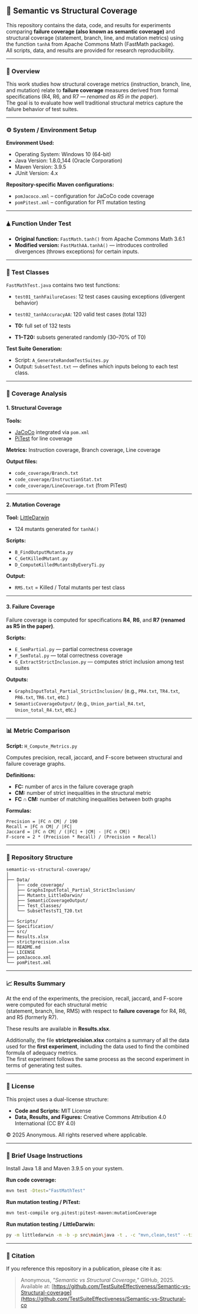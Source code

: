 ## 📘 Semantic vs Structural Coverage

This repository contains the data, code, and results for experiments comparing **failure coverage (also known as semantic coverage)** and structural coverage (statement, branch, line, and mutation metrics) using the function `tanhA` from Apache Commons Math (FastMath package).  
All scripts, data, and results are provided for research reproducibility.

---

### 📘 Overview

This work studies how structural coverage metrics (instruction, branch, line, and mutation) relate to **failure coverage** measures derived from formal specifications (R4, R6, and R7 — *renamed as R5 in the paper*).  
The goal is to evaluate how well traditional structural metrics capture the failure behavior of test suites.

---

### ⚙️ System / Environment Setup

**Environment Used:**

- Operating System: Windows 10 (64-bit)  
- Java Version: 1.8.0_144 (Oracle Corporation)  
- Maven Version: 3.9.5  
- JUnit Version: 4.x  

**Repository-specific Maven configurations:**

- `pomJacoco.xml` – configuration for JaCoCo code coverage  
- `pomPitest.xml` – configuration for PIT mutation testing  

---

### 🛦 Function Under Test

- **Original function:** `FastMath.tanh()` from Apache Commons Math 3.6.1  
- **Modified version:** `FastMathAA.tanhA()` — introduces controlled divergences (throws exceptions) for certain inputs.  

---

### 🤮 Test Classes

`FastMathTest.java` contains two test functions:  
- `test01_tanhFailureCases`: 12 test cases causing exceptions (divergent behavior)  
- `test02_tanhAccuracyAA`: 120 valid test cases (total 132)  

- **T0:** full set of 132 tests  
- **T1–T20:** subsets generated randomly (30–70% of T0)  

**Test Suite Generation:**  
- Script: `A_GenerateRandomTestSuites.py`  
- Output: `SubsetTest.txt` — defines which inputs belong to each test class.  

---

### 🤮 Coverage Analysis

#### 1. Structural Coverage
**Tools:**  
- [JaCoCo](https://www.jacoco.org/jacoco/) integrated via `pom.xml`  
- [PiTest](https://pitest.org) for line coverage  

**Metrics:** Instruction coverage, Branch coverage, Line coverage  

**Output files:**  
- `code_coverage/Branch.txt`  
- `code_coverage/InstructionStat.txt`  
- `code_coverage/LineCoverage.txt` (from PiTest)  

---

#### 2. Mutation Coverage
**Tool:** [LittleDarwin](https://github.com/aliparsai/LittleDarwin)  
- 124 mutants generated for `tanhA()`  

**Scripts:**  
- `B_FindOutputMutanta.py`  
- `C_GetKilledMutant.py`  
- `D_ComputeKilledMutantsByEveryTi.py`  

**Output:**  
- `RMS.txt` = Killed / Total mutants per test class  

---

#### 3. Failure Coverage

Failure coverage is computed for specifications **R4**, **R6**, and **R7 (renamed as R5 in the paper)**.

**Scripts:**  
- `E_SemPartial.py` — partial correctness coverage  
- `F_SemTotal.py` — total correctness coverage  
- `G_ExtractStrictInclusion.py` — computes strict inclusion among test suites  

**Outputs:**  
- `GraphsInputTotal_Partial_StrictInclusion/` (e.g., `PR4.txt`, `TR4.txt`, `PR6.txt`, `TR6.txt`, etc.)  
- `SemanticCoverageOutput/` (e.g., `Union_partial_R4.txt`, `Union_total_R4.txt`, etc.)  

---

### 📊 Metric Comparison

**Script:** `H_Compute_Metrics.py`

Computes precision, recall, jaccard, and F-score between structural and failure coverage graphs.

**Definitions:**  
- **FC:** number of arcs in the failure coverage graph  
- **CM:** number of strict inequalities in the structural metric  
- **FC ∩ CM:** number of matching inequalities between both graphs  

**Formulas:**  
```
Precision = |FC ∩ CM| / 190  
Recall = |FC ∩ CM| / |FC|  
Jaccard = |FC ∩ CM| / (|FC| + |CM| - |FC ∩ CM|)  
F-score = 2 * (Precision * Recall) / (Precision + Recall)
```

---

### 📂 Repository Structure

```
semantic-vs-structural-coverage/
│
├── Data/
│   ├── code_coverage/
│   ├── GraphsInputTotal_Partial_StrictInclusion/
│   ├── Mutants_LittleDarwin/
│   ├── SemanticCoverageOutput/
│   ├── Test_Classes/
│   └── SubsetTestsT1_T20.txt
│
├── Scripts/
├── Specification/
├── src/
├── Results.xlsx
├── strictprecision.xlsx
├── README.md
├── LICENSE
├── pomJacoco.xml
└── pomPitest.xml
```

---

### 📈 Results Summary

At the end of the experiments, the precision, recall, jaccard, and F-score were computed for each structural metric  
(statement, branch, line, RMS) with respect to **failure coverage** for R4, R6, and R5 (formerly R7).

These results are available in **Results.xlsx**.

Additionally, the file **strictprecision.xlsx** contains a summary of all the data used for the **first experiment**, including the data used to find the combined formula of adequacy metrics.  
The first experiment follows the same process as the second experiment in terms of generating test suites.

---

### 📜 License

This project uses a dual-license structure:

- **Code and Scripts:** MIT License  
- **Data, Results, and Figures:** Creative Commons Attribution 4.0 International (CC BY 4.0)

© 2025 Anonymous. All rights reserved where applicable.

---

### 📝 Brief Usage Instructions

Install Java 1.8 and Maven 3.9.5 on your system.

**Run code coverage:**
```bash
mvn test -Dtest="FastMathTest"
```

**Run mutation testing / PiTest:**
```bash
mvn test-compile org.pitest:pitest-maven:mutationCoverage
```

**Run mutation testing / LittleDarwin:**
```bash
py -m littledarwin -m -b -p src\main\java -t . -c "mvn,clean,test" --timeout=600
```

---

### 💬 Citation

If you reference this repository in a publication, please cite it as:

> Anonymous, *"Semantic vs Structural Coverage,"* GitHub, 2025.  
> Available at: [https://github.com/TestSuiteEffectiveness/Semantic-vs-Structural-coverage](https://github.com/TestSuiteEffectiveness/Semantic-vs-Structural-co